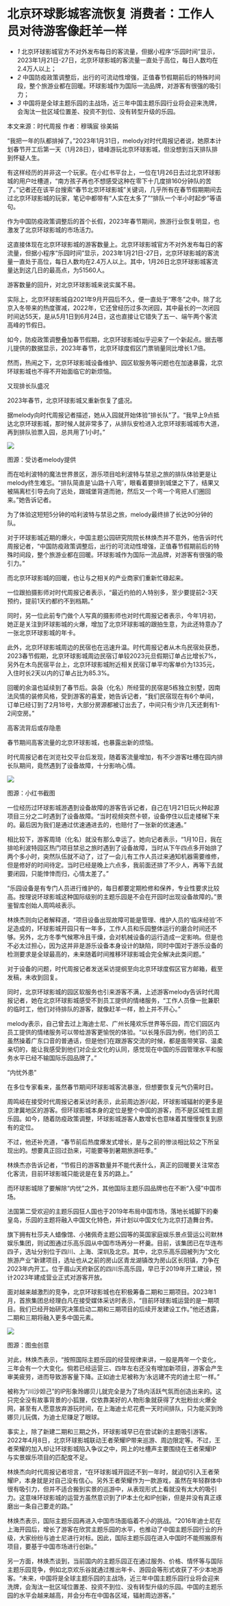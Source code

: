# 北京环球影城客流恢复 消费者：工作人员对待游客像赶羊一样

  * _1_ 北京环球影城官方不对外发布每日的客流量，但据小程序“乐园时间”显示，2023年1月21日-27日，北京环球影城的客流量一直处于高位，每日人数均在2.4万人以上；
  * _2_ 中国防疫政策调整后，出行的可流动性增强，正值春节假期前后的特殊时间段，整个旅游业都在回暖。环球影城作为国际一流品牌，对游客有很强的吸引力；
  * _3_ 中国将是全球主题乐园的主战场，近三年中国主题乐园行业将会迎来洗牌，会淘汰一批区域位置差、投资不到位、没有转型升级的乐园。

本文来源：时代周报 作者：穆瑀宸 徐美娟

“我把一年的队都排掉了。”2023年1月31日，melody对时代周报记者说，她原本计划春节开工后第一天（1月28日），错峰游玩北京环球影城，但没想到当天排队排到怀疑人生。

有这样经历的并非这一个玩家。在小红书平台上，一位在1月26日去过北京环球影城的用户吐槽道，“南方孩子再也不想感受这种在零下十几度排160分钟队的苦了。”记者还在该平台搜索“春节北京环球影城”关键词，几乎所有在春节假期期间去过北京环球影城的玩家，笔记中都带有“人实在太多了”“排队一个半小时起步”等语句。

作为中国防疫政策调整后的首个长假，2023年春节期间，旅游行业恢复明显，也激发了北京环球影城的市场活力。

这直接体现在北京环球影城的游客数量上。北京环球影城官方不对外发布每日的客流量，但据小程序“乐园时间”显示，2023年1月21日-27日，北京环球影城的客流量一直处于高位，每日人数均在2.4万人以上。其中，1月26日北京环球影城客流量达到这几日的最高点，为51560人。

游客数量的回升，对北京环球影城来说实属不易。

实际上，北京环球影城自2021年9月开园后不久，便一直处于“寒冬”之中。除了北京入冬带来的热度骤减，2022年，它还曾经历过多次闭园，其中最长的一次闭园时间达55天，是从5月1日到6月24日，这也直接让它错失了五一、端午两个客流高峰的节假日。

如今，防疫政策调整叠加春节假期，北京环球影城似乎迎来了一个新起点。据去哪儿提供的数据显示，2023年春节，北京环球度假区门票销量同比增长1.7倍。

然而，热闹之下，北京环球影城设备维护、园区软服务等问题也在加速暴露，北京环球影城也不得不开始面临它的新烦恼。

又现排长队盛况

2023年春节，北京环球影城又重新恢复了盛况。

据melody向时代周报记者描述，她从入园就开始体验“排长队”了。“我早上9点抵达北京环球影城，那时候人就非常多了，从排队安检进入北京环球影城城市大道，再到排队验票入园，总共用了1小时。”

![](https://inews.gtimg.com/newsapp_bt/0/15641280142/1000)

图源：受访者melody提供

而在哈利波特的魔法世界景区，游乐项目哈利波特与禁忌之旅的排队体验更是让melody终生难忘。“排队简直是‘山路十八弯’，眼看着要排到城堡之下了，结果又被隔离栏引导去向了远处，跟城堡背道而驰，然后又一个弯一个弯把人们圈回来。”她告诉记者。

为了体验这短短5分钟的哈利波特与禁忌之旅，melody最终排了长达90分钟的队。

对于环球影城近期的爆火，中国主题公园研究院院长林焕杰并不意外，他告诉时代周报记者，“中国防疫政策调整后，出行的可流动性增强，正值春节假期前后的特殊时间段，整个旅游业都在回暖。环球影城作为国际一流品牌，对游客有很强的吸引力。”

而北京环球影城的回暖，也让与之相关的产业商家们重新忙碌起来。

一位跟拍摄影师对时代周报记者表示，“最近约拍的人特别多，至少要提前2-3天预约，提前1天约都约不到档期。”

同时，另一位此前专门做个人写真的摄影师也对时代周报记者表示，今年1月初，她正是关注到环球影城的火爆，增加了北京环球影城的跟拍生意，为此还特意办了一张北京环球影城的年卡。

此外，北京环球影城周边的民宿也在迅速升温。时代周报记者从木鸟民宿处获悉，2023春节假期，北京环球影城周边民宿订单较2023元旦假期订单占比增长7%，另外在木鸟民宿平台上，北京环球影城附近相关民宿订单平均客单价为1335元，入住时长2天以内的订单占比为85.3%。

回暖的余温也延续到了春节后。袅袅（化名）所经营的民宿是5栋独立别墅，因南法风情的装修风格，受到游客的喜爱，她告诉记者，“我们民宿现在有6个单间，订单已经订到了2月18号，大部分房源都被订出去了，中间只有少许几天还剩有1-2间空房。”

高客流背后或存隐患

春节期间高客流量的北京环球影城，也暴露出新的烦恼。

时代周报记者在浏览社交平台后发现，随着客流量增加，有不少游客吐槽在园内排长队期间，竟然遇到了设备故障，十分影响心情。

![](https://inews.gtimg.com/newsapp_bt/0/15641280145/1000)

图源：小红书截图

一位经历过环球影城游遇到设备故障的游客告诉记者，自己在1月21日玩火种起源项目三分之二时遇到了设备故障。“当时视频突然卡顿，设备停住以后走楼梯下来的。最后因为我们是通过优速通进去的，也赔付了一张新的优速通。”

相比较下，游客周琦（化名）就没有那么幸运了。她向记者表示，“1月10日，我在排哈利波特园区热门项目禁忌之旅时遇到了设备故障，当时从下午四点多开始排了两个多小时，突然队伍就不动了，过了一会儿有工作人员过来通知机器需要维修，但是修好的时间待定。当时已经是晚上六点多，我前面还排了不少人，再等下去就要闭园，只能悻悻而归，心情太差了。”

“乐园设备是有专门人员进行维护的，每日都要定期检修和保养，专业性要求比较高。按理说环球影城这种国际级别的主题乐园是不会在开园时出现设备故障的。”景鉴智库创始人周鸣岐表示。

林焕杰则向记者解释道，“项目设备出现故障可能是管理、维护人员的‘临床经验’不足造成的，环球影城开园只有一年多，工作人员和乐园整体运行的磨合时间还不够。另外，北方冬季气候寒冷且干燥，会对机械设备的运行造成一定影响。但是也不必太过担心，因为这并非是游乐设备本身设计的缺陷，同时中国对于游乐设备的检测要求是全球最高的，未来随着时间推移环球影城会完全解决此类问题。”

对于设备的问题，时代周报记者发送采访提纲至向北京环球度假区官方邮箱，截至发稿，未收到回复。

同时，北京环球影城的园区软服务也引来游客不满，上述游客melody告诉时代周报记者，她在北京环球影城感受不到员工提供的情绪服务，“工作人员像一批兼职的临时工，他们对待排队的游客，就像赶羊一样，脸上并不开心。”

melody表示，自己曾去过上海迪士尼、广州长隆欢乐世界等乐园，而它们园区内员工提供的情绪服务可以带给游客更愉悦的体验。“以长隆乐园为例，他们的员工虽然操着广东口音的普通话，但是他们在跟游客交流的时候，都是面带笑容、温柔亲切的，能让我感受到他们对企业文化的认同，感觉现在中国的乐园管理水平和服务水平已经不输国际乐园品牌了。”

“内忧外患”

在多位专家看来，虽然春节期间环球影城客流暴涨，但想要恢复元气仍需时日。

周鸣岐在接受时代周报记者采访时表示，此前周边游兴起，环球影城辐射的更多是京津冀地区的游客。但环球影城本身的定位是整个中国的游客，而不是区域性主题乐园。如今，随着防疫政策调整，环球影城游客人数增长也意味着其慢慢恢复到原有的定位。

不过，他还补充道，“春节前后热度爆发式增长，是与之前的惨淡相比较之下所呈现出的。想要真正回过劲来，可能要等到暑期旅游旺季。”

林焕杰亦告诉记者，“节假日的游客数量并不能代表什么，真正的回暖要关注常态化客流，目前环球影城只能说是在复苏的路上。”

而环球影城除了要解除“内忧”之外，其他国际主题乐园品牌也在不断“入侵”中国市场。

法国第二受欢迎的主题乐园狂人国也于2019年布局中国市场，落地长城脚下的秦皇岛，乐园的主题将融入中国文化特色，并计划以中国文化为北京打造舞台秀。

旗下拥有杜莎夫人蜡像馆、小猪佩奇主题公园等的英国家庭娱乐景点营运公司默林娱乐集团，则试图通过乐高乐园从中国市场再分一杯羹。目前，该集团已在华连布四子，选址分别位于四川、上海、深圳及北京。其中，北京乐高乐园被列为“文化旅游产业”新建项目，选址也从之前的房山区青龙湖镇改为房山区长阳镇，力争在2023年内开工。位于眉山天府新区的四川乐高乐园，早已于2019年开工建设，预计2023年建成营业正式对游客开放。

面对越来越激烈的竞争，北京环球影城也在积极筹备二期和三期项目。2023年1月，首旅集团总经理白凡在接受媒体采访时表示，“目前环球影城运营的是一期项目。我们已经开始研究决策启动二期和三期项目的后续开发建设工作。”他还透露，二期和三期将融入更多中国元素。

![](https://inews.gtimg.com/newsapp_bt/0/15641280152/1000)

图源：图虫创意

对此，林焕杰表示，“按照国际主题乐园的经营规律来讲，一般是两年一个变化，三年会有一个大变化。倘若已经运营三、四年左右还没有增加新项目，游客会产生审美疲劳，进而导致游客量下降。正如迪士尼被称为‘永远建不完的迪士尼’一样。”

被称为“川沙妲己”的IP形象玲娜贝儿就完全是为了场内活跃气氛而创造出来的。这只完全没有故事背景的小狐狸，仅依靠美好的人物形象就获得了大批粉丝火爆全网，甚至有人愿意放弃游玩时间，在上海迪士尼花费一天时间排队，只为能买到玲娜贝儿玩偶，为迪士尼赚足了眼球。

事实上，除了新建二期和三期之外，环球影城早已在尝试新的主题吸引游客。2022年4月8日，北京环球影城联动王者荣耀IP带来巡游、周边限定等。不过，王者荣耀的加入却让环球影城陷入争议之中，网上的吐槽声主要围绕在王者荣耀IP
与实景娱乐项目的匹配度不足。

林焕杰向时代周报记者坦言，“在环球影城开园还不到一年时，就迫切引入王者荣耀IP，本身就是对自己没有信心。另外王者荣耀作为一款游戏，虽然在年轻群体中很有吸引力，但并不适合搬到实景的巡游中，从表现形式上看就没有太大的吸引力。这意味环球影城的运营方虽然意识到了IP本土化和IP创新，但是并没有真正琢磨出一条自己要走的路。”

林焕杰表示，国际主题乐园再进入中国市场面临着不小的挑战。“2016年迪士尼在上海开园后，增长了游客在欣赏主题乐园的水平，也推动了中国主题乐园行业的升级，大家纷纷与迪士尼进行对标。因此，国际主题乐园在进入中国时不能照搬原有项目，要基于中国市场进行创新。”

另一方面，林焕杰谈到，当前国内的主题乐园正在通过服务、价格、情怀等与国际主题乐园竞争，例如北京欢乐谷就通过推出年卡、游园会等形式收获了不少本地游客。“未来，中国将是全球主题乐园的主战场，近三年中国主题乐园行业将会迎来洗牌，会淘汰一批区域位置差、投资不到位、没有转型升级的乐园。中国的主题乐园的水平会越来越高，并会分布在中国各区域，辐射周边游客。”


